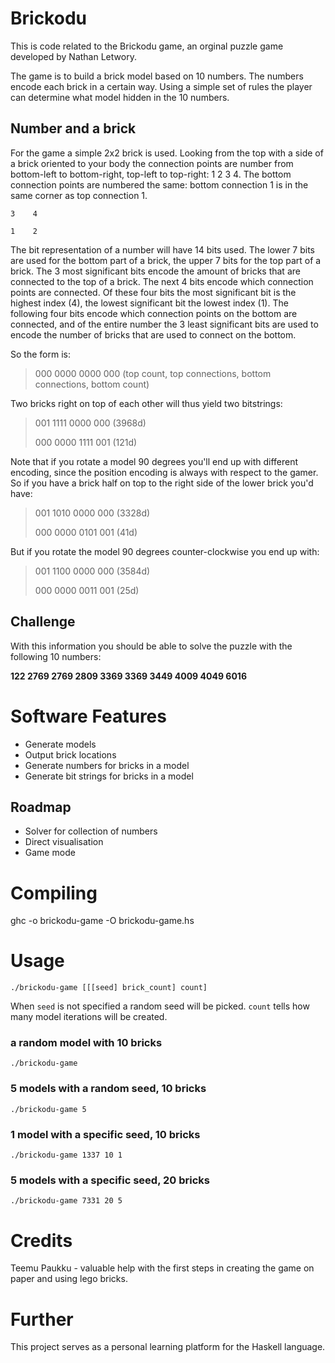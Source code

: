 Brickodu
========

This is code related to the Brickodu game, an orginal puzzle game developed by 
Nathan Letwory.

The game is to build a brick model based on 10 numbers. The numbers encode each
brick in a certain way. Using a simple set of rules the player can determine
what model hidden in the 10 numbers.

Number and a brick
------------------

For the game a simple 2x2 brick is used. Looking from the top with a side of a
brick oriented to your body the connection points are number from bottom-left
to bottom-right, top-left to top-right: 1 2 3 4. The bottom connection points
are numbered the same: bottom connection 1 is in the same corner as top
connection 1.

	3    4
	
	1    2

The bit representation of a number will have 14 bits used. The lower 7 bits are
used for the bottom part of a brick, the upper 7 bits for the top part of a
brick. The 3 most significant bits encode the amount of bricks that are
connected to the top of a brick. The next 4 bits encode which connection points
are connected. Of these four bits the most significant bit is the highest index
(4), the lowest significant bit the lowest index (1). The following four bits
encode which connection points on the bottom are connected, and of the entire
number the 3 least significant bits are used to encode the number of bricks
that are used to connect on the bottom.

So the form is:

> 000 0000 0000 000 (top count, top connections, bottom connections, bottom count)

Two bricks right on top of each other will thus yield two bitstrings:

> 001 1111 0000 000 (3968d)
>
> 000 0000 1111 001 (121d)

Note that if you rotate a model 90 degrees you'll end up with different
encoding, since the position encoding is always with respect to the gamer. So
if you have a brick half on top to the right side of the lower brick you'd
have:

> 001 1010 0000 000 (3328d)
>
> 000 0000 0101 001 (41d)

But if you rotate the model 90 degrees counter-clockwise you end up with:

> 001 1100 0000 000 (3584d)
>
> 000 0000 0011 001 (25d)

Challenge
---------

With this information you should be able to solve the puzzle with the following
10 numbers:

<b>122 2769 2769 2809 3369 3369 3449 4009 4049 6016</b>



Software Features
=================

* Generate models
* Output brick locations
* Generate numbers for bricks in a model
* Generate bit strings for bricks in a model

Roadmap
-------

* Solver for collection of numbers
* Direct visualisation
* Game mode

Compiling
=========

ghc -o brickodu-game -O brickodu-game.hs

Usage
=====

	./brickodu-game [[[seed] brick_count] count]

When `seed` is not specified a random seed will be picked. `count` tells how
many model iterations will be created.

### a random model with 10 bricks

	./brickodu-game

### 5 models with a random seed, 10 bricks

	./brickodu-game 5

### 1 model with a specific seed, 10 bricks

	./brickodu-game 1337 10 1

### 5 models with a specific seed, 20 bricks

	./brickodu-game 7331 20 5

Credits
=======

Teemu Paukku - valuable help with the first steps in creating the game on paper 
and using lego bricks.

Further
=======

This project serves as a personal learning platform for the Haskell
language.


